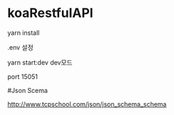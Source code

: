 # koaRestfulAPI

yarn install

.env 설정

yarn start:dev dev모드

port 15051


#Json Scema

http://www.tcpschool.com/json/json_schema_schema